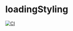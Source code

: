 ﻿# loadingStyling
 
[![CI](https://github.com/GreyRuler/loadingStyling/actions/workflows/main.yml/badge.svg)](https://github.com/GreyRuler/loadingStyling/actions/workflows/main.yml)
